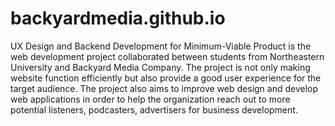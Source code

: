# backyardmedia.github.io

UX Design and Backend Development for Minimum-Viable Product is the web development project collaborated between students from Northeastern University and Backyard Media Company.  The project is not only making website function efficiently but also provide a good user experience for the target audience. The project also aims to improve web design and develop web applications in order to help the organization reach out to more potential listeners, podcasters, advertisers for business development.



